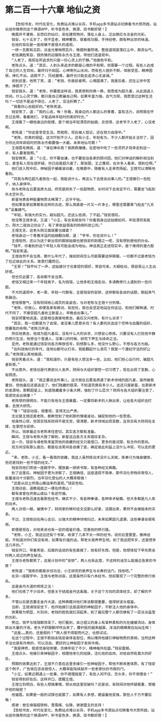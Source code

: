 # 第二百一十六章 地仙之资
        【告知书友，时代在变化，免费站点难以长存，手机app多书源站点切换看书大势所趋，站长给你推荐的这个换源APP，听书音色多、换源、找书都好使！】
       晚霞并不凄艳，反而红的灿烂，染在建筑物间，落在人身上，泛出微红与淡金的光彩。
       钱安，七十五岁了，但不显老，精神矍铄，穿着练功服，手持经卷，颇有种出世的味道。
       在他的背后是一座规模不是很大的道观。
       一砖一瓦都有古韵，淡金光晕映照瓦片，晚霞附着院墙，整座道观座落红尘中，颇具仙气。
       老钱满脸笑容，很热情的迎接陈永杰与王煊，带他们进道观中。
       “人老了，我现在所追求的只是一份心灵上的宁静。”他面色平和。
       老陈点头，道：“其实，人到头来追求的都是心境的平和啊，但需要一个过程。有些人达成了自己的人生目标，最终归于田园，心神寄托山水间。而有些人挫折不断，体肤受苦，精神困顿，挣扎不出，逃脱不了，历经磨难，最终也只能去追求心无波澜。”
       说到这里，他笑了笑，道：“老钱，你是前者啊，心境圆满了。我是后者，还在尘世中苦熬，挣脱不了。”
       钱安摇头，道：“老陈，你要是这样说，我真想和你换一换，我愿成为超凡者，从此逍遥人世间。什么心灵宁静，都只是自己欺骗自己啊。如果年富力强，血气方刚，我愿意过这种生活吗？一切还不是迫不得已，人老了，没法折腾了。”
       “我看你心态挺好的。”老陈笑道。
       钱安笑了，道：“我的心态，唉！你看，我身边的人都这么的青春，富有活力，说明我在怀念过去啊，看着她们，才能品味年轻时的美好时光，”
       王煊看了一眼他身边的助理，是个相当年轻漂亮的姑娘，总觉得，这老爷子人老了，心没老啊。
       老陈道：“你这是享受生活。而我呢，现在被人惦记，还在努力自保中。”
       “老陈，你真的很猛，这次吓到不少人。还有小王，年轻有为，不少人都开始关注你了，因为你比同年龄段时的陈永杰都要强一大截，未来地仙可期！”
       王煊眉毛微挑，道：“谁在捧杀我？我跌跌撞撞，在密地中吃了一些灵药才侥幸走到这一步，有人要害我啊。”
       钱安微笑，道：“小王，你不要自谦，也不要低估各家的顾问团。他们对神话的解析相当到位，甚至有人现在就怀疑，你已经是超凡者了。那张图，王之蔑视，在许多人看来，很到位啊。”
       他们进入院中后，神秘因子缓缓波动着，在晚霞中，随着有人走来而扬起，王煊可以清晰地看到。
       “将我与两位超凡者放在一起，我能说什么，再这么下去我会出事儿的。”王煊接引一些粒子，纳入身体中。
       他与老陈在云雾高原大战，终究是损失了一些超物质，长时间下去肯定不行，需要坐飞船到外太空补充。
       新星地表各种能量物质太稀薄了，近乎干枯。
       但如果各家如果都有这样的古迹，那么简直是一片又一片净土，哪里还需要乘飞船去“九天外”采集精气。
       “年轻，有强大的实力，疑似超凡，还这么低调，了不起。”钱安感叹。
       他没等王煊多说，又道：“小王，有女有朋友吗？你看我身边这姑娘如何，年轻漂亮有能力，刚大二就自己创业了，有了家收益很高的网络科技公司。”
       王煊无言，这老头刚见面就要当媒婆？
       老钱身边一个青春洋溢的姑娘翻白眼，道：“爷爷，你在说什么！”
       王煊哑然，还以为这个新出现的靓丽姑娘也是钱安的助理之一呢，没有想到是他的孙女。
       “钱芊，你看到的这个年轻人有可能会成为地仙，神话真正走进现实中，是个难得的潜力股啊。”钱安笑道。
       王煊自然不会当真，都什么年代了，强如财阀怎么可能需要这样联姻，一切都不过是老钱为了拉近彼此的关系，故意打趣而已。
       “王哥！”钱芊叫了一声，这姑娘分寸也拿捏的很好，笑容可亲，大眼眨动，很容易让人生出好感。
       但也仅此罢了，各自都不会当真。
       老钱又喊过来一个年轻男子，名为钱瑞，让他多和王煊走动，多请教修行上遇到的一些问题。
       不大的道观中，老一辈、年轻一代都有，全是钱安的安排，这样都有各自的话题，聊起来气氛融洽。
       老钱很客气，没有财阀核心成员的高姿态，与对老陈与王煊十分热情。
       “老陈，你放心，即便各家有微词，有担忧，我也会坚定地站在你这边，和他们解释通，时代不同了，不接受超凡者屹立新星上，早晚会出事儿。”
       钱安郑重地说道，这是相当直接地表态，最后又问老陈，有什么诉求？
       “其实，我一切都是为了自保，谁没事儿愿意杀伐？有人委托灰血这个恐怖与血腥的组织，想要我的命啊。”老陈沉声道。
       然后他表态，他成为超凡者后，没有什么大的诉求，只想安心修炼。只要没有人打扰他平静的修行生活，他想当个普通人，没事儿的时候，研究下养生与续命之法。
       显然，老陈是通过钱安向各方释放信号，别想那么多，他没什么野心，不想与各方为敌。
       “在科技绚烂的年代，连地仙都可以打杀，我能翻起什么浪花？我是一个遵纪守法的好公民。”老陈很认真地强调。
       钱安笑着点头，道：“我知道你，只是有些人想法多一些，比如，他们担心出行时，被超凡者斩首。”
       不出意外，老钱也是代表部分人发声，财阀与大组织掌控一切习惯了，现在出现了变数，心有顾虑。
       老陈摇头，道：“我正要说这件事儿，这次我在云雾高原遇了新术领域的超凡者，虽然被我重创，但他最后还是逃走了。他们隐藏的很深，不知道究竟有多少人。这还只是新星，在那新术的发源地，那颗超星上，到底隐藏着多少条大鳄，强到了什么层次？财阀与各大组织要注意了，我感觉会出祸事！”
       老陈想的很明白，不能只有他与王煊暴露，一定要将新术的人揪出来，让给各大组织去盯着，去放大研究。
       “哦！”钱安动容，很重视，变得无比严肃。
       无论是王煊还是老陈，都察觉到了他刹那的情绪波动，捕捉到他的一些思感。
       他虽然心惊，但其实钱系财阀不是无觉，很清楚，新术领域出现变数，且背后有大财阀在支撑，在掌控与安排。
       所以，钱家最近与老陈来往密切，其实各方都有准备。
       瞬间，王煊与老陈大致了解到，新星这边各方关系错综复杂。
       这一次，钱安与请老陈来鉴赏他的收藏的经文只是借口，更多的是试探，有合作的意向。
       双方间没有那么直白，都是在谈笑间各自摸了底，确定彼此利益上没什么冲突，可以走的更近。
       “来，老陈，小王，看一看我的收藏，我这人虽然练旧术没什么天赋，练拳只为强身健体，但还是找到一些不错的经文。”
       钱安将他们带进一座殿宇中，摆放着一排排书架，有各种经文典籍。
       到了这里后，神秘因子更为浓郁了，王煊确信，这座道观不简单，那件羽化奇物异常惊人，能量波动十分剧烈，当年羽化登仙的人大概率极强！
       “这是从旧土终南山搬运来的道观。”钱安告知。
       王煊动容，道教祖庭之一便在终南山！
       都有谁曾在终南山成仙？有迹可循。
       王煊与老陈迅速去看那些经书，确实不少，有各种拳谱，各种体术秘籍，但大多都是凡人练的旧术。
       两人对视一眼，被猜中了，财阀家的稀珍经文没那么好拿，没摆出来，果然不会做赔本的买卖。
       不过，王煊依旧在用心去记，以强大的精神领域扫过，未来如果超凡退潮，这些拳谱会很有用。
       即便是现在，对他来说也有一定的借鉴价值，完善他的修行路。
       “老陈，小王，我这边还有个书架，收录了几本不太一样的经书，说的云里雾里，像神话般。不知道对你们有没有用，如果有价值的话，帮老头我养养生吧。到了我这把年岁，还是想多活几年的。”
       钱安开口，带着笑容，后面的话说的有些直接了，他有好东西，但是，他想体验下早先聚会时两人说过的养生秘法。
       王煊与老陈都笑了，这是计划中的“安排”，两人也有此意，不这样的话怎么能接近各家的书房？
       老陈道：“我练的都是杀伐功法，小王研究的是养生与长寿的法门，找他吧。”
       在另一座殿宇中，王煊与老陈动容，这里虽然只有六本经书，但却展现了一个完整的修行体系。
       这是金丹大道的修炼之法！
       他们也练了不少旧术，但是关于结成金丹这条路，关于这个方向的具体经文，却了解的不多。
       不管以后是否要走金丹大道，这种典籍对他们来说都很重要，值得研读与借鉴。
       当即，王煊请钱安坐下，他开始接引这座道观的神秘因子，不断注入他的身体中。
       效果极为明显，片刻间，老钱的脸色就红润起来，到了最后整个人都仿佛有了一层淡淡晶莹的光彩。
       旁边，钱芊与钱瑞都惊呆了。他们看到，自己祖父的身上有某种柔和的光在缓缓流动，身体排出大量的汗液。老头子舒服都哼哼出来了，腰杆挺的越来越直，浑浊的眼睛竟在灿灿生辉！
       “这是……真的，还是假的？”两人恨不得取而代之，也想试试。
       在这个过程中，王煊不断拍击钱安身体各部位，用以掩饰他接引神秘物质的真相，当然这种手法也是有作用的，可以活血，更好的让神秘因子发挥作用。
       “真是神奇，我感觉身轻体健，仿佛年轻了不少，精神格外旺盛。”钱安震撼。
       王煊点头，他接引来神秘因子，梳理他老化的经脉，活化他的血肉，对他自然有莫大的好处。
       预期的效果达到了，王煊不介意在这里多接引一些神秘因子，帮他不断改善体质，有了钱安这个例子，广告效应该会很惊人，大概率能陆续敲开一些老家伙的书房的门。
       “小王，如果近期遇上一些事，你不搭理就是了，有些人闲不住，念头多，你不用理会！”
       钱安得到好处后，这样开口，提醒王煊。
       王煊立刻明白，有些人想搞事情，想从他这里突破吗？还是说，有财阀对他怀疑极重，想揭开他的秘密？
       他皱眉，如果是一般的试探也就罢了，如果有人多想，硬逼着他变强，那些人千万不要后悔！
       感谢：叁生缘猫姐铁粉、雪風様、仙陵，谢谢盟主的支持！
       【告知书友，时代在变化，免费站点难以长存，手机app多书源站点切换看书大势所趋，站长给你推荐的这个换源APP，听书音色多、换源、找书都好使！】